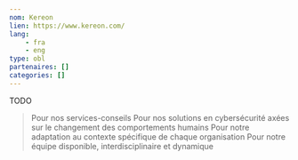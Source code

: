 ```yaml
---
nom: Kereon
lien: https://www.kereon.com/
lang: 
    - fra
    - eng
type: obl
partenaires: []
categories: []
---
```

TODO

> Pour nos services-conseils
Pour nos solutions en cybersécurité axées sur le changement des comportements humains
Pour notre adaptation au contexte spécifique de chaque organisation
Pour notre équipe disponible, interdisciplinaire et dynamique
